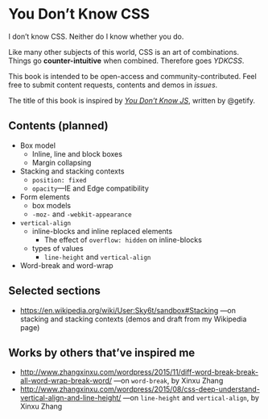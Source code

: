 # You Don’t Know CSS
I don’t know CSS. Neither do I know whether you do.

Like many other subjects of this world, CSS is an art of combinations. Things go **counter-intuitive** when combined. Therefore goes *YDKCSS*.

This book is intended to be open-access and community-contributed. Feel free to submit content requests, contents and demos in *issues*.

The title of this book is inspired by [*You Don’t Know JS*](https://github.com/getify/You-Dont-Know-JS), written by @getify.

## Contents (planned)
* Box model
    * Inline, line and block boxes
    * Margin collapsing
* Stacking and stacking contexts
    * `position: fixed`
    * `opacity`&mdash;IE and Edge compatibility
* Form elements
    * box models
    * `-moz-` and `-webkit-appearance`
* `vertical-align`
    * inline-blocks and inline replaced elements
        * The effect of `overflow: hidden` on inline-blocks
    * types of values
        * `line-height` and `vertical-align`
* Word-break and word-wrap

## Selected sections
* https://en.wikipedia.org/wiki/User:Sky6t/sandbox#Stacking —on stacking and stacking contexts (demos and draft from my Wikipedia page)

## Works by others that’ve inspired me
* http://www.zhangxinxu.com/wordpress/2015/11/diff-word-break-break-all-word-wrap-break-word/ —on `word-break`, by Xinxu Zhang
* http://www.zhangxinxu.com/wordpress/2015/08/css-deep-understand-vertical-align-and-line-height/ —on `line-height` and `vertical-align`, by Xinxu Zhang
